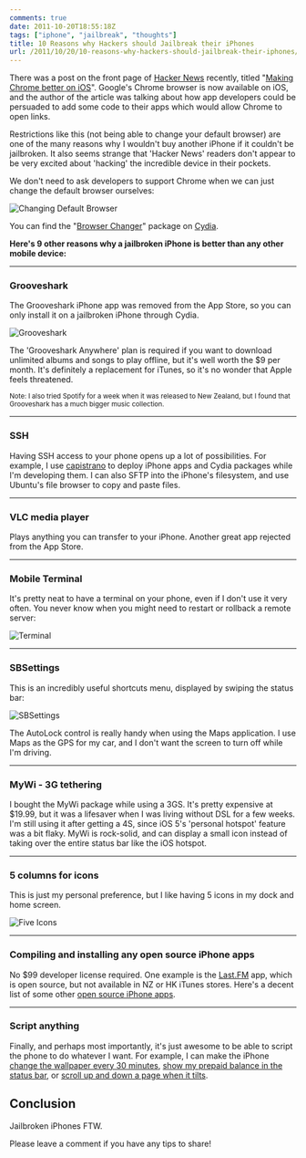 ```yaml
---
comments: true
date: 2011-10-20T18:55:18Z
tags: ["iphone", "jailbreak", "thoughts"]
title: 10 Reasons why Hackers should Jailbreak their iPhones
url: /2011/10/20/10-reasons-why-hackers-should-jailbreak-their-iphones/
---
```


There was a post on the front page of [Hacker News](https://news.ycombinator.com/) recently, titled "[Making Chrome better on iOS](https://raphaelcaixeta.com/blog/2012/07/09/making-chrome-better-on-ios/)". Google's Chrome browser is now available on iOS, and the author of the article was talking about how app developers could be persuaded to add some code to their apps which would allow Chrome to open links.

Restrictions like this (not being able to change your default browser) are one of the many reasons why I wouldn't buy another iPhone if it couldn't be jailbroken.
It also seems strange that 'Hacker News' readers don't appear to be very excited about 'hacking' the incredible device in their pockets.

We don't need to ask developers to support Chrome when we can just change the default browser ourselves:

<img src="/images/posts/2012/07/browser_changer.png" alt="Changing Default Browser" />

You can find the "[Browser Changer](https://cydia.saurik.com/package/jp.tom-go.openopera)" package on [Cydia](https://cydia.saurik.com/).


**Here's 9 other reasons why a jailbroken iPhone is better than any other mobile device:**

<hr/>

### Grooveshark

The Grooveshark iPhone app was removed from the App Store, so you can only install it on a jailbroken iPhone through Cydia.

<img src="/images/posts/2012/07/grooveshark.png" alt="Grooveshark" />

The 'Grooveshark Anywhere' plan is required if you want to download unlimited albums and songs to play offline, but it's well worth the $9 per month.
It's definitely a replacement for iTunes, so it's no wonder that Apple feels threatened.

<small>Note: I also tried Spotify for a week when it was released to New Zealand, but I found that Grooveshark has a much bigger music collection.</small>

<hr/>

### SSH

Having SSH access to your phone opens up a lot of possibilities. For example, I use [capistrano](https://github.com/capistrano/capistrano/wiki/) to deploy iPhone apps and Cydia packages while I'm developing them.
I can also SFTP into the iPhone's filesystem, and use Ubuntu's file browser to copy and paste files.

<hr/>

### VLC media player

Plays anything you can transfer to your iPhone. Another great app rejected from the App Store.

<hr/>

### Mobile Terminal

It's pretty neat to have a terminal on your phone, even if I don't use it very often.
You never know when you might need to restart or rollback a remote server:

<img src="/images/posts/2012/07/terminal.png" alt="Terminal" />

<hr/>

### SBSettings

This is an incredibly useful shortcuts menu, displayed by swiping the status bar:

<img src="/images/posts/2012/07/sbsettings.png" alt="SBSettings" />

The AutoLock control is really handy when using the Maps application. I use Maps as the GPS for my car, and I don't want the screen to turn off while I'm driving.

<hr/>

### MyWi - 3G tethering

I bought the MyWi package while using a 3GS. It's pretty expensive at $19.99,
but it was a lifesaver when I was living without DSL for a few weeks.
I'm still using it after getting a 4S, since iOS 5's 'personal hotspot' feature was a bit flaky.
MyWi is rock-solid, and can display a small icon instead of taking over the entire status bar like the iOS hotspot.

<hr/>

### 5 columns for icons

This is just my personal preference, but I like having 5 icons in my dock and home screen.

<img src="/images/posts/2012/07/five-icons.png" alt="Five Icons" />

<hr/>

### Compiling and installing any open source iPhone apps

No $99 developer license required. One example is the [Last.FM](https://github.com/c99koder/lastfm-iphone) app, which is open source, but not available in NZ or HK iTunes stores.
Here's a decent list of some other [open source iPhone apps](https://maniacdev.com/2010/06/35-open-source-iphone-app-store-apps-updated-with-10-new-apps/).

<hr/>

### Script anything

Finally, and perhaps most importantly, it's just awesome to be able to script the phone to do whatever I want.
For example, I can make the iPhone [change the wallpaper every 30 minutes](https://madebynathan.com/2011/07/20/automatically-change-iphone-wallpaper-every-30-minutes/), [show my prepaid balance in the status bar](https://madebynathan.com/2010/12/26/ios-tweak-replace-operator-with-current-prepaid-balance/), or [scroll up and down a page when it tilts](https://github.com/ndbroadbent/quickscrollplus).


## Conclusion

Jailbroken iPhones FTW.

Please leave a comment if you have any tips to share!
